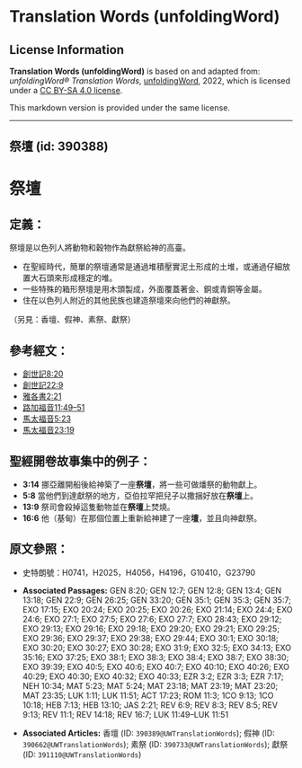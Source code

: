 # Translation Words (unfoldingWord)

## License Information

**Translation Words (unfoldingWord)** is based on and adapted from: _unfoldingWord® Translation Words_, [unfoldingWord](https://unfoldingword.org/utw), 2022, which is licensed under a [CC BY-SA 4.0 license](https://creativecommons.org/licenses/by-sa/4.0/legalcode.en).

This markdown version is provided under the same license.



--------------------------------

## 祭壇 (id: 390388)

祭壇
==

定義：
---

祭壇是以色列人將動物和穀物作為獻祭給神的高臺。

* 在聖經時代，簡單的祭壇通常是通過堆積壓實泥土形成的土堆，或通過仔細放置大石頭來形成穩定的堆。
* 一些特殊的箱形祭壇是用木頭製成，外面覆蓋著金、銅或青銅等金屬。
* 住在以色列人附近的其他民族也建造祭壇來向他們的神獻祭。

（另見：香壇、假神、素祭、獻祭）

參考經文：
-----

* [創世記8:20](https://ref.ly/Gen8:20)
* [創世記22:9](https://ref.ly/Gen22:9)
* [雅各書2:21](https://ref.ly/Jas2:21)
* [路加福音11:49–51](https://ref.ly/Luke11:49-Luke11:51)
* [馬太福音5:23](https://ref.ly/Matt5:23)
* [馬太福音23:19](https://ref.ly/Matt23:19)

聖經開卷故事集中的例子：
------------

* **3:14** 挪亞離開船後給神築了一座**祭壇**，將一些可做燔祭的動物獻上。
* **5:8** 當他們到達獻祭的地方，亞伯拉罕把兒子以撒捆好放在**祭壇**上。
* **13:9** 祭司會殺掉這隻動物並在**祭壇**上焚燒。
* **16:6** 他（基甸）在那個位置上重新給神建了一座**壇**，並且向神獻祭。

原文參照：
-----

* 史特朗號：H0741，H2025，H4056，H4196，G10410，G23790

* **Associated Passages:** GEN 8:20; GEN 12:7; GEN 12:8; GEN 13:4; GEN 13:18; GEN 22:9; GEN 26:25; GEN 33:20; GEN 35:1; GEN 35:3; GEN 35:7; EXO 17:15; EXO 20:24; EXO 20:25; EXO 20:26; EXO 21:14; EXO 24:4; EXO 24:6; EXO 27:1; EXO 27:5; EXO 27:6; EXO 27:7; EXO 28:43; EXO 29:12; EXO 29:13; EXO 29:16; EXO 29:18; EXO 29:20; EXO 29:21; EXO 29:25; EXO 29:36; EXO 29:37; EXO 29:38; EXO 29:44; EXO 30:1; EXO 30:18; EXO 30:20; EXO 30:27; EXO 30:28; EXO 31:9; EXO 32:5; EXO 34:13; EXO 35:16; EXO 37:25; EXO 38:1; EXO 38:3; EXO 38:4; EXO 38:7; EXO 38:30; EXO 39:39; EXO 40:5; EXO 40:6; EXO 40:7; EXO 40:10; EXO 40:26; EXO 40:29; EXO 40:30; EXO 40:32; EXO 40:33; EZR 3:2; EZR 3:3; EZR 7:17; NEH 10:34; MAT 5:23; MAT 5:24; MAT 23:18; MAT 23:19; MAT 23:20; MAT 23:35; LUK 1:11; LUK 11:51; ACT 17:23; ROM 11:3; 1CO 9:13; 1CO 10:18; HEB 7:13; HEB 13:10; JAS 2:21; REV 6:9; REV 8:3; REV 8:5; REV 9:13; REV 11:1; REV 14:18; REV 16:7; LUK 11:49–LUK 11:51
* **Associated Articles:** 香壇 (ID: `390389@UWTranslationWords`); 假神 (ID: `390662@UWTranslationWords`); 素祭 (ID: `390733@UWTranslationWords`); 獻祭 (ID: `391110@UWTranslationWords`)

